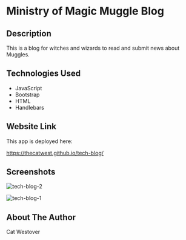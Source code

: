 # Ministry of Magic Muggle Blog

## Description
This is a blog for witches and wizards to read and submit news about Muggles.

## Technologies Used
- JavaScript
- Bootstrap
- HTML
- Handlebars

## Website Link
This app is deployed here:

https://thecatwest.github.io/tech-blog/

## Screenshots
![tech-blog-2](https://user-images.githubusercontent.com/76404552/124830694-2446aa80-df2f-11eb-83fa-ef7caa55cf0b.png)

![tech-blog-1](https://user-images.githubusercontent.com/76404552/124830695-2446aa80-df2f-11eb-8a0b-1cd4d4050b2c.png)


## About The Author
Cat Westover
